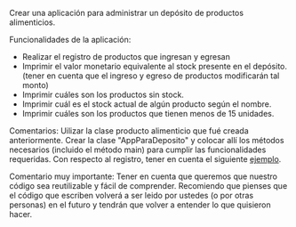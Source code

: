 Crear una aplicación para administrar un depósito de productos alimenticios.

Funcionalidades de la aplicación:
* Realizar el registro de productos que ingresan y egresan
* Imprimir el valor monetario equivalente al stock presente en el depósito.
(tener en cuenta que el ingreso y egreso de productos modificarán tal monto)
* Imprimir cuáles son los productos sin stock.
* Imprimir cuál es el stock actual de algún producto según el nombre.
* Imprimir cuáles son los productos que tienen menos de 15 unidades.

Comentarios:
Uilizar la clase producto alimenticio que fué creada anteriormente.
Crear la clase "AppParaDeposito" y colocar allí los métodos necesarios
(incluido el método main) para cumplir las funcionalidades requeridas.
Con respecto al registro, tener en cuenta el siguiente [ejemplo](https://github.com/labopoo/ejercicios/blob/master/abril/20/ejerciciosResueltos/src/sistemas/administracion/registros/RegistroDeDatos.java).

Comentario muy importante:
Tener en cuenta que queremos que nuestro código sea reutilizable y
fácil de comprender. Recomiendo que pienses que el código que escriben
volverá a ser leido por ustedes (o por otras personas) en el futuro y 
tendrán que volver a entender lo que quisieron hacer.
